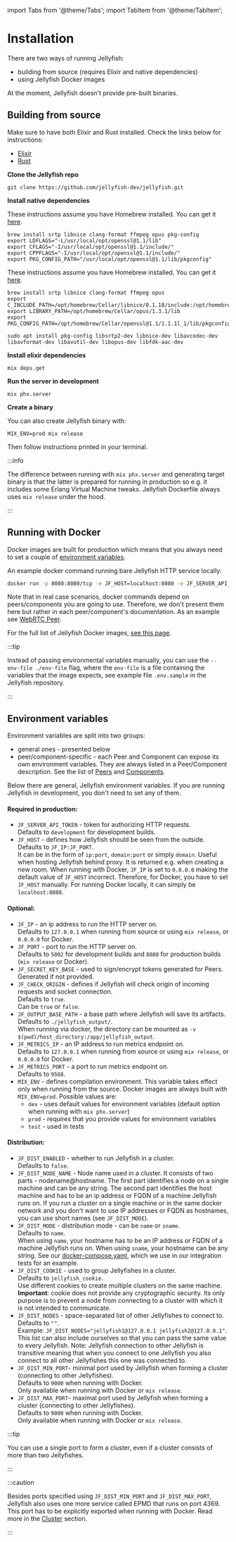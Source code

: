 import Tabs from '@theme/Tabs';
import TabItem from '@theme/TabItem';

# Installation

There are two ways of running Jellyfish:
* building from source (requires Elixir and native dependencies)
* using Jellyfish Docker images

At the moment, Jellyfish doesn't provide pre-built binaries.

## Building from source

Make sure to have both Elixir and Rust installed. Check the links below for instructions:
* [Elixir](https://elixir-lang.org/install.html)
* [Rust](https://rustup.rs)

**Clone the Jellyfish repo**
```
git clone https://github.com/jellyfish-dev/jellyfish.git
```

**Install native dependencies**

<Tabs>
  <TabItem value="mac-intel" label="macOS Intel" default>
  These instructions assume you have Homebrew installed. You can get it <a href="https://brew.sh">here</a>.

  ```
  brew install srtp libnice clang-format ffmpeg opus pkg-config
  export LDFLAGS="-L/usr/local/opt/openssl@1.1/lib"
  export CFLAGS="-I/usr/local/opt/openssl@1.1/include/"
  export CPPFLAGS="-I/usr/local/opt/openssl@1.1/include/"
  export PKG_CONFIG_PATH="/usr/local/opt/openssl@1.1/lib/pkgconfig"
  ```

  </TabItem>
  <TabItem value="mac-m1" label="macOS Apple Silicon" default>
  These instructions assume you have Homebrew installed. You can get it <a href="https://brew.sh">here</a>.

  ```
  brew install srtp libnice clang-format ffmpeg opus
  export C_INCLUDE_PATH=/opt/homebrew/Cellar/libnice/0.1.18/include:/opt/homebrew/Cellar/opus/1.3.1/include:/opt/homebrew/Cellar/openssl@1.1/1.1.1l_1/include
  export LIBRARY_PATH=/opt/homebrew/Cellar/opus/1.3.1/lib
  export PKG_CONFIG_PATH=/opt/homebrew/Cellar/openssl@1.1/1.1.1l_1/lib/pkgconfig/
  ```

  </TabItem>
  <TabItem value="ubuntu" label="Ubuntu" default>

  ```
  sudo apt install pkg-config libsrtp2-dev libnice-dev libavcodec-dev libavformat-dev libavutil-dev libopus-dev libfdk-aac-dev
  ```

  </TabItem>
</Tabs>

**Install elixir dependencies**

```
mix deps.get
```

**Run the server in development**

```
mix phx.server
```

**Create a binary**

You can also create Jellyfish binary with:

```
MIX_ENV=prod mix release
```

Then follow instructions printed in your terminal.

:::info

The difference between running with `mix phx.server` and generating target
binary is that the latter is prepared for running in production so e.g.
it includes some Erlang Virtual Machine tweaks.
Jellyfish Dockerfile always uses `mix release` under the hood.

:::

## Running with Docker

Docker images are built for production which means that you always
need to set a couple of [environment variables](#environment-variables).

An example docker command running bare Jellyfish HTTP service locally:

```bash
docker run -p 8080:8080/tcp -e JF_HOST=localhost:8080 -e JF_SERVER_API_TOKEN=token ghcr.io/jellyfish-dev/jellyfish:0.2.0
```

Note that in real case scenarios, docker commands depend on peers/components you are going to use.
Therefore, we don't present them here but rather in each peer/component's documentation.
As an example see [WebRTC Peer](./peers/webrtc#example-docker-commands).

For the full list of Jellyfish Docker images, [see this page](https://github.com/jellyfish-dev/jellyfish/pkgs/container/jellyfish).

:::tip

Instead of passing environmental variables manually, you can use the `--env-file ./env-file` flag,
where the `env-file` is a file containing the variables that the image expects,
see example file `.env.sample` in the Jellyfish repository.

:::

## Environment variables

Environment variables are split into two groups:
* general ones - presented below
* peer/component-specific - each Peer and Component can expose its own environment variables.
They are always listed in a Peer/Component description.
See the list of [Peers](./peers/webrtc.md) and [Components](./components/hls.md).

Below there are general, Jellyfish environment variables.
If you are running Jellyfish in development, you don't need to
set any of them.

#### Required in production:

* `JF_SERVER_API_TOKEN` - token for authorizing HTTP requests.<br/>
Defaults to `development` for development builds.
* `JF_HOST` - defines how Jellyfish should be seen from the outside.<br/>
Defaults to `JF_IP:JF_PORT`.<br/>
It can be in the form of `ip:port`, `domain:port` or simply `domain`.
Useful when hosting Jellyfish behind proxy.
It is returned e.g. when creating a new room.
When running with Docker, `JF_IP` is set to `0.0.0.0`
making the default value of `JF_HOST` incorrect.
Therefore, for Docker, you have to set `JF_HOST` manually.
For running Docker locally, it can simply be `localhost:8080`.

#### Optional:

* `JF_IP` - an ip address to run the HTTP server on.<br/>
Defaults to `127.0.0.1` when running from source or using `mix release`, or `0.0.0.0` for Docker.
* `JF_PORT` - port to run the HTTP server on.<br/>
Defaults to `5002` for development builds and `8080` for production builds (`mix release` or Docker).
* `JF_SECRET_KEY_BASE` - used to sign/encrypt tokens generated for Peers.
Generated if not provided.
* `JF_CHECK_ORIGIN` - defines if Jellyfish will check origin of incoming requests and socket connection.<br/>
Defaults to `true`.<br/>
Can be `true` or `false`.
* `JF_OUTPUT_BASE_PATH` - a base path where Jellyfish will save its artifacts.<br/>
Defaults to `./jellyfish_output/`.<br/>
When running via docker, the directory can be mounted as `-v $(pwd)/host_directory:/app/jellyfish_output`.
* `JF_METRICS_IP` - an IP address to run metrics endpoint on.<br/>
Defaults to `127.0.0.1` when running from source or using `mix release`, or `0.0.0.0` for Docker.
* `JF_METRICS_PORT` - a port to run metrics endpoint on.<br/>
Defaults to `9568`.
* `MIX_ENV` - defines compilation environment.
This variable takes effect only when running from the source.
Docker images are always built with `MIX_ENV=prod`.
Possible values are:
  * `dev` - uses default values for environment variables
  (default option when running with `mix phx.server`)
  * `prod` - requires that you provide values for environment variables
  * `test` - used in tests

#### Distribution:

* `JF_DIST_ENABLED` - whether to run Jellyfish in a cluster.<br/>
Defaults to `false`.
* `JF_DIST_NODE_NAME` - Node name used in a cluster.
It consists of two parts - nodename@hostname.
The first part identifies a node on a single machine and can
be any string.
The second part identifies the host machine and has to be an 
ip address or FQDN of a machine Jellyfish runs on.
If you run a cluster on a single machine or in the same docker network
and you don't want to use IP addresses or FQDN as hostnames, 
you can use short names (see `JF_DIST_MODE`).
* `JF_DIST_MODE` - distribution mode - can be `name` or `sname`.<br/>
Defaults to `name`.<br/>
When using `name`, your hostname has to be an IP address or FQDN of a machine Jellyfish runs on.
When using `sname`, your hostname can be any string.
See our [docker-compose.yaml](https://github.com/jellyfish-dev/jellyfish/blob/main/docker-compose.yaml), which we use in our integration tests for an example.
* `JF_DIST_COOKIE` - used to group Jellyfishes in a cluster.<br/>
Defaults to `jellyfish_cookie`.<br/>
Use different cookies to create multiple clusters on the same machine.<br/>
**Important**: cookie does not provide any cryptographic security.
Its only purpose is to prevent a node from connecting to a cluster with which 
it is not intended to communicate.
* `JF_DIST_NODES` - space-separated list of other Jellyfishes to connect to.<br/>
Defaults to `""`.<br/>
Example: `JF_DIST_NODES="jellyfish1@127.0.0.1 jellyfish2@127.0.0.1"`.<br/>
This list can also include ourselves so that you can pass the same value
to every Jellyfish.
Note: Jellyfish connection to other Jellyfish is transitive meaning that
when you connect to one Jellyfish you also connect to all other Jellyfishes
this one was connected to.
* `JF_DIST_MIN_PORT`- minimal port used by Jellyfish when forming a cluster
(connecting to other Jellyfishes).<br/>
Defaults to `9000` when running with Docker.<br/>
Only available when running with Docker or `mix release`.
* `JF_DIST_MAX_PORT`- maximal port used by Jellyfish when forming a cluster
(connecting to other Jellyfishes).<br/>
Defaults to `9000` when running with Docker.<br/>
Only available when running with Docker or `mix release`.

:::tip

You can use a single port to form a cluster, even if a cluster consists of
more than two Jellyfishes. 

:::

:::caution

Besides ports specified using `JF_DIST_MIN_PORT` and `JF_DIST_MAX_PORT`, Jellyfish
also uses one more service called EPMD that runs on port 4369.
This port has to be explicitly exported when running with Docker.
Read more in the [Cluster](../cluster.md) section.

:::


